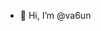 - 👋 Hi, I’m @va6un

<!---
va6un/va6un is a ✨ special ✨ repository because its `README.md` (this file) appears on your GitHub profile.
You can click the Preview link to take a look at your changes.
--->
